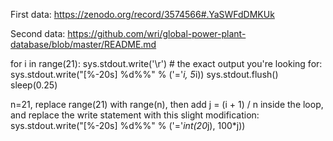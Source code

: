 
First data: https://zenodo.org/record/3574566#.YaSWFdDMKUk

Second data: https://github.com/wri/global-power-plant-database/blob/master/README.md

for i in range(21):
    sys.stdout.write('\r')
    # the exact output you're looking for:
    sys.stdout.write("[%-20s] %d%%" % ('='*i, 5*i))
    sys.stdout.flush()
    sleep(0.25)

n=21, replace range(21) with range(n), then add j = (i + 1) / n inside the loop, and replace the write statement with this slight modification: sys.stdout.write("[%-20s] %d%%" % ('='*int(20*j), 100*j))
